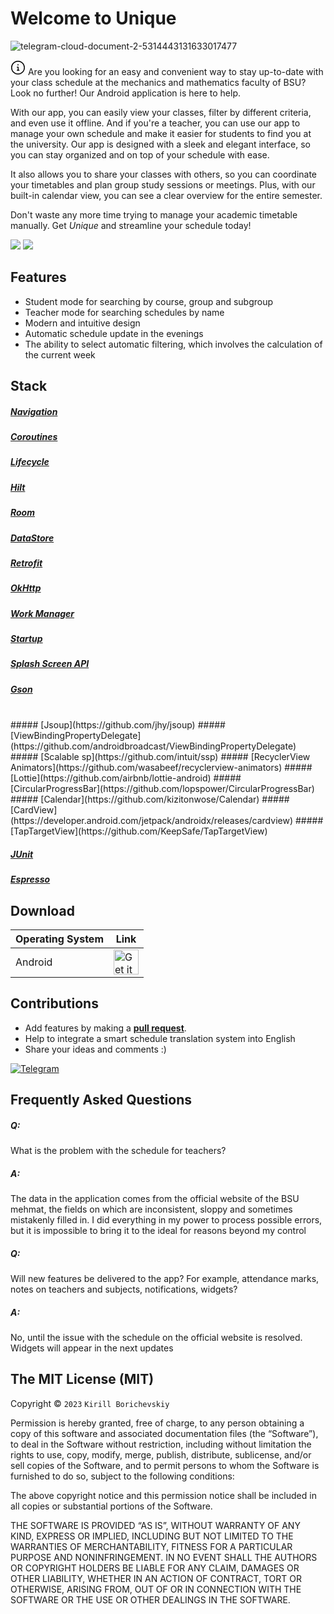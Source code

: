 # Welcome to Unique

![telegram-cloud-document-2-5314443131633017477](https://user-images.githubusercontent.com/73034324/211012189-ec9db04e-80f9-4ab2-9a04-f074cd2d9e1c.jpg)

<svg xmlns="http://www.w3.org/2000/svg" viewBox="0 0 24 24" width="24" height="24"><path d="M13 7.5a1 1 0 1 1-2 0 1 1 0 0 1 2 0Zm-3 3.75a.75.75 0 0 1 .75-.75h1.5a.75.75 0 0 1 .75.75v4.25h.75a.75.75 0 0 1 0 1.5h-3a.75.75 0 0 1 0-1.5h.75V12h-.75a.75.75 0 0 1-.75-.75Z"></path><path d="M12 1c6.075 0 11 4.925 11 11s-4.925 11-11 11S1 18.075 1 12 5.925 1 12 1ZM2.5 12a9.5 9.5 0 0 0 9.5 9.5 9.5 9.5 0 0 0 9.5-9.5A9.5 9.5 0 0 0 12 2.5 9.5 9.5 0 0 0 2.5 12Z"></path></svg>
Are you looking for an easy and convenient way to stay up-to-date with your class schedule at the mechanics and mathematics faculty of BSU? Look no further! Our Android application is here to help.

With our app, you can easily view your classes, filter by different criteria, and even use it offline. And if you're a teacher, you can use our app to manage your own schedule and make it easier for students to find you at the university. Our app is designed with a sleek and elegant interface, so you can stay organized and on top of your schedule with ease.

It also allows you to share your classes with others, so you can coordinate your timetables and plan group study sessions or meetings. Plus, with our built-in calendar view, you can see a clear overview for the entire semester.

Don't waste any more time trying to manage your academic timetable manually. Get *Unique* and streamline your schedule today!

<img src="https://img.shields.io/badge/Android-3DDC84?style=for-the-badge&logo=android&logoColor=white"> <img src="https://img.shields.io/badge/Kotlin-0095D5?&style=for-the-badge&logo=kotlin&logoColor=white">

## Features

- Student mode for searching by course, group and subgroup
- Teacher mode for searching schedules by name
- Modern and intuitive design
- Automatic schedule update in the evenings
- The ability to select automatic filtering, which involves the calculation of the current week

## Stack
##### [Navigation](https://developer.android.com/jetpack/androidx/releases/navigation) 
##### [Coroutines](https://github.com/Kotlin/kotlinx.coroutines) 
##### [Lifecycle](https://developer.android.com/jetpack/androidx/releases/lifecycle) 
##### [Hilt](https://dagger.dev/hilt/) 
##### [Room](https://developer.android.com/jetpack/androidx/releases/room) 
##### [DataStore](https://developer.android.com/jetpack/androidx/releases/datastore) 
##### [Retrofit](https://github.com/square/retrofit) 
##### [OkHttp](https://github.com/square/okhttp/tree/master/okhttp-logging-interceptor) 
##### [Work Manager](https://developer.android.com/jetpack/androidx/releases/work) 
##### [Startup](https://developer.android.com/jetpack/androidx/releases/startup) 
##### [Splash Screen API](https://developer.android.com/develop/ui/views/launch/splash-screen) 
##### [Gson](https://github.com/google/gson) 
<br>
##### [Jsoup](https://github.com/jhy/jsoup) 
##### [ViewBindingPropertyDelegate](https://github.com/androidbroadcast/ViewBindingPropertyDelegate) 
##### [Scalable sp](https://github.com/intuit/ssp) 
##### [RecyclerView Animators](https://github.com/wasabeef/recyclerview-animators) 
##### [Lottie](https://github.com/airbnb/lottie-android) 
##### [CircularProgressBar](https://github.com/lopspower/CircularProgressBar) 
##### [Calendar](https://github.com/kizitonwose/Calendar)
##### [CardView](https://developer.android.com/jetpack/androidx/releases/cardview) 
##### [TapTargetView](https://github.com/KeepSafe/TapTargetView) 
<br>

##### [JUnit](https://github.com/junit-team/junit4/blob/HEAD/doc/ReleaseNotes4.13.md) 
##### [Espresso](https://developer.android.com/training/testing/espresso) 

## Download

Operating System | Link
---|---
Android | <a href='https://play.google.com/store/apps/details?id=net.cozic.joplin&utm_source=GitHub&utm_campaign=README&pcampaignid=MKT-Other-global-all-co-prtnr-py-PartBadge-Mar2515-1'><img alt='Get it on Google Play' height="40px" src='https://raw.githubusercontent.com/laurent22/joplin/dev/Assets/WebsiteAssets/images/BadgeAndroid.png'/></a>

## Contributions

* Add features by making a **[pull request](https://help.github.com/articles/about-pull-requests/)**.
* Help to integrate a smart schedule translation system into English
* Share your ideas and comments :)

<a href='https://t.me/kigya'>![Telegram](https://img.shields.io/badge/Telegram-2CA5E0?style=for-the-badge&logo=telegram&logoColor=white)</a>

## Frequently Asked Questions

##### Q: 
What is the problem with the schedule for teachers? 
##### A: 
The data in the application comes from the official website of the BSU mehmat, the fields on which are inconsistent, sloppy and sometimes mistakenly filled in. I did everything in my power to process possible errors, but it is impossible to bring it to the ideal for reasons beyond my control
<br>
##### Q: 
Will new features be delivered to the app? For example, attendance marks, notes on teachers and subjects, notifications, widgets?
##### A: 
No, until the issue with the schedule on the official website is resolved. Widgets will appear in the next updates
<br>

## The MIT License (MIT)

Copyright © `2023` `Kirill Borichevskiy`

Permission is hereby granted, free of charge, to any person
obtaining a copy of this software and associated documentation
files (the “Software”), to deal in the Software without
restriction, including without limitation the rights to use,
copy, modify, merge, publish, distribute, sublicense, and/or sell
copies of the Software, and to permit persons to whom the
Software is furnished to do so, subject to the following
conditions:

The above copyright notice and this permission notice shall be
included in all copies or substantial portions of the Software.

THE SOFTWARE IS PROVIDED “AS IS”, WITHOUT WARRANTY OF ANY KIND,
EXPRESS OR IMPLIED, INCLUDING BUT NOT LIMITED TO THE WARRANTIES
OF MERCHANTABILITY, FITNESS FOR A PARTICULAR PURPOSE AND
NONINFRINGEMENT. IN NO EVENT SHALL THE AUTHORS OR COPYRIGHT
HOLDERS BE LIABLE FOR ANY CLAIM, DAMAGES OR OTHER LIABILITY,
WHETHER IN AN ACTION OF CONTRACT, TORT OR OTHERWISE, ARISING
FROM, OUT OF OR IN CONNECTION WITH THE SOFTWARE OR THE USE OR
OTHER DEALINGS IN THE SOFTWARE.









